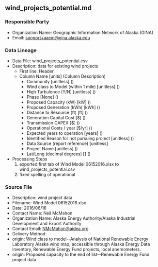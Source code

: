 ## wind_projects_potential.md

### Responsible Party
  * Organization Name: Geographic Information Network of Alaska (GINA)
  * Email: support+aaem@gina.alaska.edu

### Data Lineage
  * Data File: wind_projects_potential.csv
  * Description: data for existing wind projects
    * First line: Header
    * Column Name [units] (Column Description)
      * Community [unitless] ()
      * Wind class to Model (within 1 mile) [unitless] ()
      * High Turbulence (Y/N) [unitless] ()
      * Phase [None] ()
      * Proposed Capacity (kW) [kW] ()
      * Proposed Generation (kWh) [kWh] ()
      * Distance to Resource (ft) [ft] ()
      * Generation Capital Cost [$] ()
      * Transmission CAPEX [$] ()
      * Operational Costs / year [$/yr] ()
      * Expected years to operation [years] ()
      * Identified Reason for not pursuing project [unitless] ()
      * Data Source (report reference) [unitless] 
      * Project Name [unitless] ()
      * Lat/Long (decimal degrees) [] ()
  * Processing Steps
    1. exported first tab of Wind Model 06152016.xlsx to wind_projects_potential.csv
    2. fixed spelling of operational

### Source File
  * Description: wind project data
  * Filename: Wind Model 06152016.xlsx
  * Date: 2016/06/16
  * Contact Name: Neil McMahon
  * Organization Name: Alaska Energy Authority/Alaska Industrial Development and Export Authority
  * Contact Email: NMcMahon@aidea.org
  * Delivery Method: 
  * origin: Wind class to model--Analysis of National Renewable Energy Laboratory Alaska wind map, accessible through Alaska Energy Data Inventory, Renewable Energy Fund projects, local anemometers.
  * origin: Proposed capacity to the end of list--Renewable Energy Fund project data

